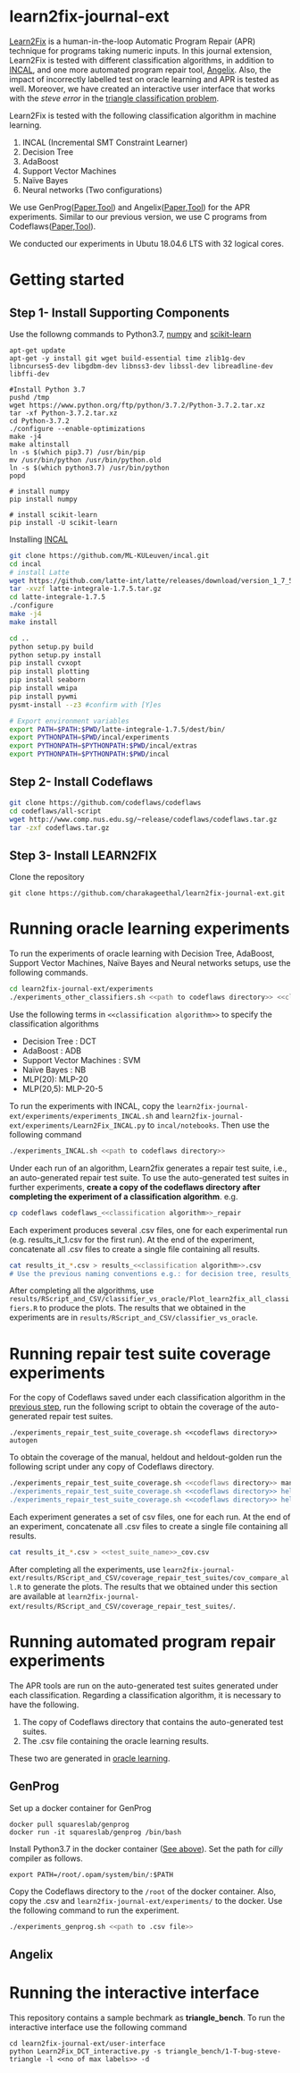 # learn2fix-journal-ext
[Learn2Fix](https://github.com/mboehme/learn2fix) is a human-in-the-loop Automatic Program Repair (APR) technique for programs taking numeric inputs. In this journal extension, Learn2Fix is tested with different classification algorithms, in addition to [INCAL](https://github.com/ML-KULeuven/incal), and one more automated program repair tool, [Angelix](https://github.com/mechtaev/angelix). Also, the impact of incorrectly labelled test on oracle learning and APR is tested as well. Moreover, we have created an interactive user interface that works with the *steve error* in the [triangle classification problem](https://russcon.org/triangle_classification.html).  

Learn2Fix is tested with the following classification algorithm in machine learning. 
1) INCAL (Incremental SMT Constraint Learner)
2) Decision Tree 
3) AdaBoost
4) Support Vector Machines 
5) Na&iuml;ve Bayes
6) Neural networks (Two configurations)

We use GenProg([Paper](https://ieeexplore.ieee.org/document/6035728),[Tool](https://github.com/squareslab/genprog-code)) and Angelix([Paper](https://discovery.ucl.ac.uk/id/eprint/10088929/1/icse16.pdf),[Tool](https://github.com/mechtaev/angelix)) for the APR experiments. Similar to our previous version, we use C programs from Codeflaws([Paper](https://codeflaws.github.io/postercameraready.pdf),[Tool](https://codeflaws.github.io/)).  

We conducted our experiments in Ubutu 18.04.6 LTS with 32 logical cores.

# Getting started

## <a id="install_comp"/> Step 1- Install Supporting Components
Use the followng commands to Python3.7, [numpy](https://numpy.org/) and [scikit-learn](https://scikit-learn.org/stable/) 
```
apt-get update
apt-get -y install git wget build-essential time zlib1g-dev libncurses5-dev libgdbm-dev libnss3-dev libssl-dev libreadline-dev libffi-dev

#Install Python 3.7
pushd /tmp
wget https://www.python.org/ftp/python/3.7.2/Python-3.7.2.tar.xz
tar -xf Python-3.7.2.tar.xz
cd Python-3.7.2
./configure --enable-optimizations
make -j4
make altinstall
ln -s $(which pip3.7) /usr/bin/pip
mv /usr/bin/python /usr/bin/python.old
ln -s $(which python3.7) /usr/bin/python
popd

# install numpy
pip install numpy

# install scikit-learn
pip install -U scikit-learn
```
Installing [INCAL](https://github.com/ML-KULeuven/incal)

```bash
git clone https://github.com/ML-KULeuven/incal.git
cd incal
# install Latte
wget https://github.com/latte-int/latte/releases/download/version_1_7_5/latte-integrale-1.7.5.tar.gz
tar -xvzf latte-integrale-1.7.5.tar.gz
cd latte-integrale-1.7.5
./configure
make -j4
make install

cd ..
python setup.py build
python setup.py install
pip install cvxopt
pip install plotting
pip install seaborn
pip install wmipa
pip install pywmi
pysmt-install --z3 #confirm with [Y]es

# Export environment variables
export PATH=$PATH:$PWD/latte-integrale-1.7.5/dest/bin/
export PYTHONPATH=$PWD/incal/experiments
export PYTHONPATH=$PYTHONPATH:$PWD/incal/extras
export PYTHONPATH=$PYTHONPATH:$PWD/incal
```
## Step 2- Install Codeflaws

```bash
git clone https://github.com/codeflaws/codeflaws
cd codeflaws/all-script
wget http://www.comp.nus.edu.sg/~release/codeflaws/codeflaws.tar.gz
tar -zxf codeflaws.tar.gz
```

## Step 3- Install LEARN2FIX
Clone the repository
```
git clone https://github.com/charakageethal/learn2fix-journal-ext.git
```

# <a id="oracle_learning"/> Running oracle learning experiments
To run the experiments of oracle learning with Decision Tree, AdaBoost, Support Vector Machines,  Na&iuml;ve Bayes and Neural networks setups, use the following commands. 

```bash
cd learn2fix-journal-ext/experiments
./experiments_other_classifiers.sh <<path to codeflaws directory>> <<classification algorithm>>
```
Use the following terms in `<<classification algorithm>>` to specify the classification algorithms
  * Decision Tree : DCT
  * AdaBoost : ADB
  * Support Vector Machines : SVM
  * Na&iuml;ve Bayes : NB
  * MLP(20): MLP-20
  * MLP(20,5): MLP-20-5
  
To run the experiments with INCAL, copy the `learn2fix-journal-ext/experiments/experiments_INCAL.sh` and `learn2fix-journal-ext/experiments/Learn2Fix_INCAL.py` to `incal/notebooks`. Then use the following command

```bash
./experiments_INCAL.sh <<path to codeflaws directory>>
```
Under each run of an algorithm, Learn2fix generates a repair test suite, i.e., an auto-generated repair test suite. To use the auto-generated test suites in further experiments, **create a copy of the codeflaws directory after completing the experiment of a classification algorithm**. e.g.

```bash
cp codeflaws codeflaws_<<classification algorithm>>_repair
```

Each experiment produces several .csv files, one for each experimental run (e.g. results_it_1.csv for the first run). At the end of the experiment, concatenate all .csv files to create a single file containing all results.

```bash
cat results_it_*.csv > results_<<classification algorithm>>.csv
# Use the previous naming conventions e.g.: for decision tree, results_DCT.csv
```

After completing all the algorithms, use `results/RScript_and_CSV/classifier_vs_oracle/Plot_learn2fix_all_classifiers.R` to produce the plots. The results that we obtained in the experiments are in `results/RScript_and_CSV/classifier_vs_oracle`.

# Running repair test suite coverage experiments

For the copy of Codeflaws saved under each classification algorithm in the [previous step](#oracle_learning), run the following script to obtain the coverage of the auto-generated repair test suites.
```
./experiments_repair_test_suite_coverage.sh <<codeflaws directory>> autogen
```
To obtain the coverage of the manual, heldout and heldout-golden run the following script under any copy of Codeflaws directory.
```bash
./experiments_repair_test_suite_coverage.sh <<codeflaws directory>> manual # Manual repair test suites
./experiments_repair_test_suite_coverage.sh <<codeflaws directory>> heldout # Heldout test suites
./experiments_repair_test_suite_coverage.sh <<codeflaws directory>> heldout-golden $ Heldout test suites on golden versions
```
Each experiment generates a set of csv files, one for each run. At the end of an experiment, concatenate all .csv files to create a single file containing all results.
```bash
cat results_it_*.csv > <<test_suite_name>>_cov.csv
```
After completing all the experiments, use `learn2fix-journal-ext/results/RScript_and_CSV/coverage_repair_test_suites/cov_compare_all.R` to generate the plots. The results that we obtained under this section are available at `learn2fix-journal-ext/results/RScript_and_CSV/coverage_repair_test_suites/`. 

# Running automated program repair experiments 

The APR tools are run on the auto-generated test suites generated under each classification. Regarding a classification algorithm, it is necessary to have the following.
1) The copy of Codeflaws directory that contains the auto-generated test suites.
2) The .csv file containing the oracle learning results. 

These two are generated in [oracle learning](#oracle_learning).   

## GenProg
Set up a docker container for GenProg
```
docker pull squareslab/genprog
docker run -it squareslab/genprog /bin/bash
```
Install Python3.7 in the docker container ([See above](#install_comp)). Set the path for *cilly* compiler as follows.
```
export PATH=/root/.opam/system/bin/:$PATH
```
Copy the Codeflaws directory to the `/root` of the docker container. Also, copy the .csv  and `learn2fix-journal-ext/experiments/` to the docker. Use the following command to run the experiment.

```bash
./experiments_genprog.sh <<path to .csv file>>
```

## Angelix


# Running the interactive interface
This repository contains a sample bechmark as <b>triangle_bench</b>. To run the interactive interface use the following command
```
cd learn2fix-journal-ext/user-interface
python Learn2Fix_DCT_interactive.py -s triangle_bench/1-T-bug-steve-triangle -l <<no of max labels>> -d
```
